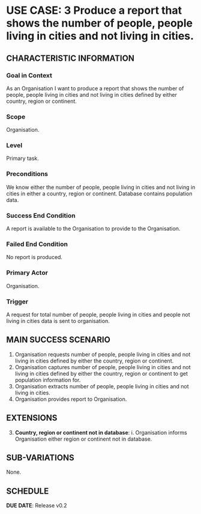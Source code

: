 # USE CASE: 3 Produce a report that shows the number of people, people living in cities and not living in cities.

## CHARACTERISTIC INFORMATION

### Goal in Context

As an Organisation I want to produce a report that shows the number of people, people living in cities and not living in cities defined by either country, region or continent.

### Scope

Organisation.

### Level

Primary task.

### Preconditions

We know either the number of people, people living in cities and not living in cities in either a country, region or continent. Database contains population data.

### Success End Condition

A report is available to the Organisation to provide to the Organisation.

### Failed End Condition

No report is produced.

### Primary Actor

Organisation.

### Trigger

A request for total number of people, people living in cities and people not living in cities data is sent to organisation.

## MAIN SUCCESS SCENARIO

1. Organisation requests number of people, people living in cities and not living in cities defined by either the country, region or continent.
2. Organisation captures number of people, people living in cities and not living in cities defined by either the country, region or continent to get population information for.
3. Organisation extracts number of people, people living in cities and not living in cities.
4. Organisation provides report to Organisation.

## EXTENSIONS

3. **Country, region or continent not in database**:
    i. Organisation informs Organisation either region or continent not in database.

## SUB-VARIATIONS

None.

## SCHEDULE

**DUE DATE**: Release v0.2